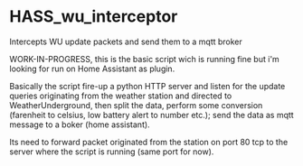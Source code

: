 # HASS_wu_interceptor

Intercepts WU update packets and send them to a mqtt broker

WORK-IN-PROGRESS, this is  the basic script wich is running fine but i'm looking for run on Home Assistant as plugin.

Basically the script fire-up a python HTTP server and listen for the update queries originating from the weather station and directed to WeatherUnderground,
then split the data, perform some conversion (farenheit to celsius, low battery alert to number etc.);
send the data as mqtt message to a boker (home assistant).

Its need to forward packet originated from the station on port 80 tcp to the server where the script is running (same port for now).
